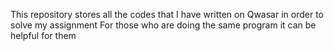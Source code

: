 This repository stores all the codes that I have written on Qwasar in order to solve my assignment
For those who are doing the same program it can be helpful for them
